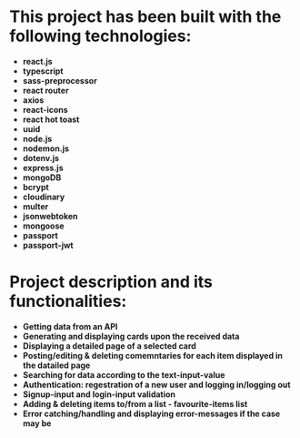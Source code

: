 # This project has been built with the following technologies:

- **react.js**
- **typescript**
- **sass-preprocessor**
- **react router**
- **axios**
- **react-icons**
- **react hot toast**
- **uuid**
- **node.js**
- **nodemon.js**
- **dotenv.js**
- **express.js**
- **mongoDB**
- **bcrypt**
- **cloudinary**
- **multer**
- **jsonwebtoken**
- **mongoose**
- **passport**
- **passport-jwt**

# Project description and its functionalities:

- **Getting data from an API**
- **Generating and displaying cards upon the received data**
- **Displaying a detailed page of a selected card**
- **Posting/editing & deleting comemntaries for each item displayed in the datailed page**
- **Searching for data according to the text-input-value**
- **Authentication: regestration of a new user and logging in/logging out**
- **Signup-input and login-input validation**
- **Adding & deleting items to/from a list - favourite-items list**
- **Error catching/handling and displaying error-messages if the case may be**
